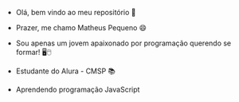 - Olá, bem vindo ao meu repositório 👋 
 
- Prazer, me chamo Matheus Pequeno 😄 

- Sou apenas um jovem apaixonado por programação querendo se formar! 🖥️🖱️

- Estudante do Alura - CMSP 📚

- Aprendendo programação JavaScript
